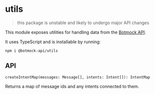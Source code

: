 # utils

> this package is unstable and likely to undergo major API changes

This module exposes utilities for handling data from the [Botmock API](https://docs.botmock.com/#introduction).

It uses TypeScript and is installable by running:

```shell
npm i @botmock-api/utils
```

## API

`createIntentMap(messages: Message[], intents: Intent[]): IntentMap`

Returns a map of message ids and any intents connected to them.
